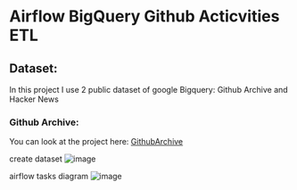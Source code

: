 # Airflow BigQuery Github Acticvities ETL
## Dataset:
In this project I use 2 public dataset of google Bigquery: Github Archive and Hacker News
### Github Archive:
You can look at the project here: [GithubArchive](https://console.cloud.google.com/bigquery?project=githubarchive&page=project)



create dataset
![image](https://user-images.githubusercontent.com/55779400/218955332-b0a72d8f-edf2-47f9-865f-d607b102c04e.png)


airflow tasks diagram
![image](https://user-images.githubusercontent.com/55779400/218958413-aed328f0-0ac0-47b6-9db1-4dcc5f6ac187.png)
